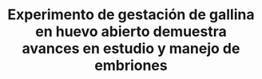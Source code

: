 ---
permalink: 	Editorial/experimento-huevo-semi-abierto
id:	176
layout: 	video
title: 	"Experimento de gestación de gallina en huevo abierto demuestra avances en estudio y manejo de embriones"
publish_date: 	16 de Enero de 2020
categories:	["Curiosidades","Ciencia y Tecnología"]
first_paragraph: 	["iguiendo los pasos de <a href='https://es.wikipedia.org/wiki/Nicole_Le_Douarin'>Nicole Le Douarin</a>, quien tras años de experimentación en las décadas de los 60 y los 70 logró inventar tecnologías de manipulación de embriones en quimeras, un investigador de nacionalidad China realizó este video demostrando como se puede observar la gestación de una gallina fácilmente en la modernidad."]
second_paragraph:	["Durante el proceso se puede notar como varios líquidos son inyectados cuidadosamente; en su mayoría, éstos corresponden a una solución salina con suplementos de calcio. De la misma manera se realizaron pequeñas incisiones en la capa plástica protectora en diferentes etapas para permitir el flujo de aire."]
video_file:	video176.mp4
image_file:	image176.jpg
image_legend:	"Nicole Marthe Le Douarin, Francesa reconocida internacionalmente por sus aportes a la Biología del desarrollo."
decorative_letter:	S
---